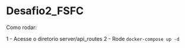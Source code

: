 # Desafio2_FSFC

Como rodar:

1 - Acesse o diretorio server/api_routes
2 - Rode `docker-compose up -d`
